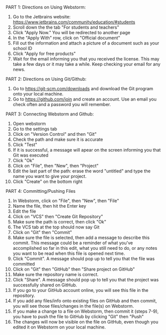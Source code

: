 PART 1: Directions on Using Webstorm:

  1. Go to the Jetbrains website: https://www.jetbrains.com/community/education/#students
  2. Scroll down the the tab "For students and teachers"
  3. Click "Apply Now." You will be redirected to another page
  4. In the "Apply With" row, click on "Official document"
  5. Fill out the information and attach a picture of a document such as your school ID
  6. Click "Apply for free products" 
  7. Wait for the email informing you that you received the license. This may take a few days or it may take a while. Keep checking your email for any news.


PART 2: Directions on Using Git/Github:
  1. Go to https://git-scm.com/downloads and download the Git program onto your local machine.
  2. Go to https://github.com/join and create an account. Use an email you check often and a password you will remember.


PART 3: Connecting Webstorm and Github:
  1. Open webstorm
  2. Go to the settings tab
  3. Click on "Version Control" and then "Git"
  4. Check the path and make sure it is accurate 
  5. Click "Test"
  6. If it is successful, a message will apear on the screen informing you that Git was executed 
  7. Click "Ok"
  8. Click on "File", then "New", then "Project"
  9. Edit the last part of the path: erase the word "untitled" and type the name you want to give your project.
  10. Click "Create" on the bottom right 

PART 4: Committing/Pushing Files 
  1. In Webstorm, click on "File", then "New", then "File"
  2. Name the file, then hit the Enter key 
  3. Edit the file 
  4. Click on "VCS" then "Create Git Repository"
  5. Make sure the path is correct, then click "Ok"
  6. The VCS tab at the top should now say Git 
  7. Click on "Git" then "Commit"
  8. Make sure the file is selected, then add a message to describe this commit. This message could be a reminder of what you've accomplished so far in this edit, what you still need to do, or any notes you want to be read when this file is opened next time. 
  9. Click "Commit". A message should pop up to tell you that the file was committed
  10. Click on "Git" then "GitHub" then "Share project on GitHub"
  11. Make sure the repository name is correct.
  12. Click "Share". A message should pop up to tell you that the project was successfully shared on GitHub.
  13. If you go to your GitHub account online, you will see this file in the repository.
  14. If you add any files/info onto existing files on GitHub and then commit, you will see those files/changes in the file(s) on Webstorm.
  15. If you make a change to a file on Webstorm, then commit it (steps 7-9), you have to push the file to GitHub by clicking "Git" then "Push"
  16. The changes will now be visible on the file on GitHub, even though you edited it on Webstorm on your local machine.


